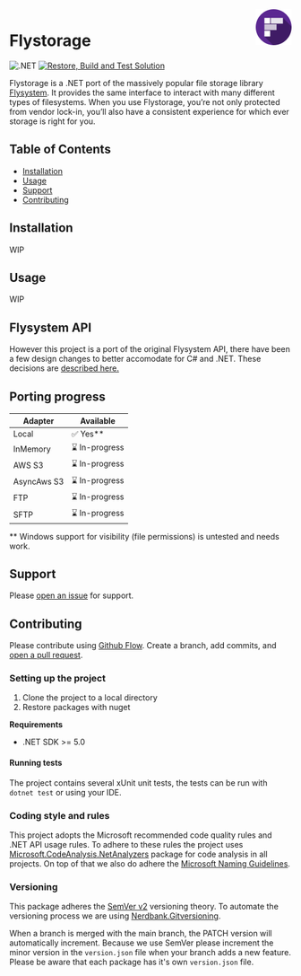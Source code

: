 <img src="https://github.com/dutch-and-bold/flystorage/raw/main/.github/flystorage-logo.png" alt="Flystorage Logo" title="Flystorage" align="right" height="64" srcset="https://github.com/dutch-and-bold/flystorage/raw/master/.github/flystorage-logo@2x.png 2x"/>

# Flystorage

![.NET](https://img.shields.io/badge/.NET-5.0-purple)
[![Restore, Build and Test Solution](https://github.com/dutch-and-bold/flystorage/actions/workflows/restore-build-test-solution.yml/badge.svg)](https://github.com/dutch-and-bold/flystorage/actions/workflows/restore-build-test-solution.yml)

Flystorage is a .NET port of the massively popular file storage library [Flysystem](https://flysystem.thephpleague.com/v2/docs/). It provides the same interface to interact with many different types of filesystems.
When you use Flystorage, you’re not only protected from vendor lock-in, you’ll also have a consistent experience for which ever storage is right for you.

## Table of Contents

- [Installation](#installation)
- [Usage](#usage)
- [Support](#support)
- [Contributing](#contributing)

## Installation

WIP

## Usage

WIP

## Flysystem API

However this project is a port of the original Flysystem API, there have been a few design changes to better accomodate for C# and .NET.
These decisions are [described here.](https://github.com/dutch-and-bold/flystorage/blob/main/docs/flysystem-api-changes.md)

## Porting progress

|Adapter         |Available      |
|----------------|---------------|
|Local           |✅ Yes**       |
|InMemory        |⌛️ In-progress |
|AWS S3          |⌛️ In-progress |
|AsyncAws S3     |⌛️ In-progress |
|FTP             |⌛️ In-progress |
|SFTP            |⌛️ In-progress |

** Windows support for visibility (file permissions) is untested and needs work.

## Support

Please [open an issue](https://github.com/dutch-and-bold/flystorage/issues/new) for support.

## Contributing

Please contribute using [Github Flow](https://guides.github.com/introduction/flow/).
Create a branch, add commits, and [open a pull request](https://github.com/dutch-and-bold/moneybird-sdk/compare/).

### Setting up the project

1. Clone the project to a local directory
2. Restore packages with nuget

**Requirements**
* .NET SDK >= 5.0

#### Running tests

The project contains several xUnit unit tests, the tests can be run with `dotnet test` or using your IDE.

### Coding style and rules

This project adopts the Microsoft recommended code quality rules and .NET API usage rules. To adhere to these rules the project uses [Microsoft.CodeAnalysis.NetAnalyzers](https://github.com/dotnet/roslyn-analyzers) package for code analysis in all projects.
On top of that we also do adhere the [Microsoft Naming Guidelines](https://docs.microsoft.com/en-us/dotnet/standard/design-guidelines/naming-guidelines).

### Versioning

This package adheres the [SemVer v2](https://semver.org) versioning theory.
To automate the versioning process we are using [Nerdbank.Gitversioning](https://github.com/dotnet/Nerdbank.GitVersioning).

When a branch is merged with the main branch, the PATCH version will automatically increment.
Because we use SemVer please increment the minor version in the `version.json` file when your branch adds a new feature.
Please be aware that each package has it's own `version.json` file.